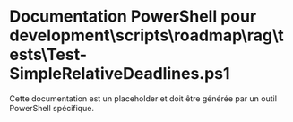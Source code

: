 # Documentation PowerShell pour development\scripts\roadmap\rag\tests\Test-SimpleRelativeDeadlines.ps1

Cette documentation est un placeholder et doit être générée par un outil PowerShell spécifique.
